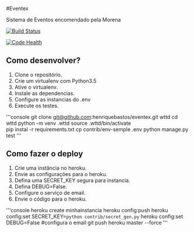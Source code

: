 #Eventex

Sistema de Eventos encomendado pela Morena

[![Build Status](https://travis-ci.org/RSFelix/eventex.svg?branch=master)](https://travis-ci.org/RSFelix/eventex)

[![Code Health](https://landscape.io/github/RSFelix/eventex/master/landscape.svg?style=flat)](https://landscape.io/github/RSFelix/eventex/master)

## Como desenvolver?

1. Clone o repositório.
2. Crie um virtualenv com Python3.5
3. Ative o virtualenv.
4. Instale as dependencias.
5. Configure as instancias do .env
6. Execute os testes.

'''console
git clone git@github.com:henriquebastos/eventex.git wttd
cd wttd
python -m venv .wttd
source .wttd/bin/activate   
pip instal -r requirements.txt
cp contrib/env-semple .env
python manage.py test
'''

## Como fazer o deploy

1. Crie uma instância no heroku.
2. Envie as configurações para o heroku.
3. Defina uma SECRET_KEY segura para instancia.
4. Defina DEBUG=False.
5. Configure o serviço de email.
6. Envie o código para o heroku.

'''console
heroku create minhainstancia
heroku config:push
heroku config:set SECRET_KEY=`python contrib/secret_gen.py`
heroku config:set DEBUG=False
#configura o email
git push heroku master --force
'''

